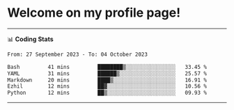 # Welcome on my profile page!
<!-- print(("dralla"[::-1]+"s").capitalize()) -->

<!-- ---
👨🏻‍💻 **Busy With**
* Learning new Skills.
* Building small Projects.
* Being helpful. -->

---
📊 **Coding Stats**
<!--START_SECTION:waka-->

```txt
From: 27 September 2023 - To: 04 October 2023

Bash         41 mins         ████████▒░░░░░░░░░░░░░░░░   33.45 %
YAML         31 mins         ██████▒░░░░░░░░░░░░░░░░░░   25.57 %
Markdown     20 mins         ████▒░░░░░░░░░░░░░░░░░░░░   16.91 %
Ezhil        12 mins         ██▓░░░░░░░░░░░░░░░░░░░░░░   10.56 %
Python       12 mins         ██▒░░░░░░░░░░░░░░░░░░░░░░   09.93 %
```

<!--END_SECTION:waka-->
---
